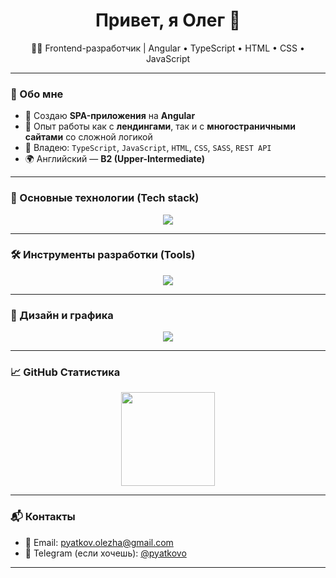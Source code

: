 <h1 align="center">Привет, я Олег 👋</h1>
<p align="center">
  🧑‍💻 Frontend-разработчик | Angular • TypeScript • HTML • CSS • JavaScript
</p>

---

### 🧩 Обо мне

- 🚀 Создаю **SPA-приложения** на **Angular**
- 🎯 Опыт работы как с **лендингами**, так и с **многостраничными сайтами** со сложной логикой
- 🔧 Владею: `TypeScript`, `JavaScript`, `HTML`, `CSS`, `SASS`, `REST API`
- 🌍 Английский — **B2 (Upper-Intermediate)**

---

### 🧩 Основные технологии (Tech stack)

<p align="center">
  <img src="https://skillicons.dev/icons?i=angular,ts,js,html,css,sass,jquery" />
</p>

---

### 🛠 Инструменты разработки (Tools)

<p align="center">
  <img src="https://skillicons.dev/icons?i=webstorm,vscode,git,github,npm,gulp,webpack" />
</p>

---

### 🎨 Дизайн и графика

<p align="center">
  <img src="https://skillicons.dev/icons?i=figma,photoshop" />
</p>

---

### 📈 GitHub Статистика

<p align="center">
  <img src="https://github-readme-stats.vercel.app/api/top-langs/?username=pyatkovo&layout=compact&theme=tokyonight" height="150" />
</p>

---

### 📬 Контакты

- 📧 Email: pyatkov.olezha@gmail.com 
- 💼 Telegram (если хочешь): [@pyatkovo](https://t.me/pyatkovo)  
<!-- - 🌐 Портфолио: в разработке -->

---
